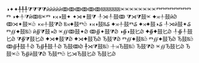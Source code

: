 ◑✦✦╀╀╀⧩⧩⧩⧩йййййↂↂↂↂↂↂⲂⲂⲂⲂⲂⲂⲂⱗⱗⱗⱗⱗⱗⱗⱗⰕⰕⰕⰕⰕⰕⰕⰕⰕ
◑✦╀⧩йↂⲂⱗⰕ
◑⋊◑⿎✦
✦⋊✦⿎⧩
╀⋊╀⿎ↂ
⧩⋊⧩⿎ⱗ
✦⋊╀⿎й⦴
ↂ⋊✦⿎ⱗ⦴
◑⋊╀⿎⧩⦴
Ⲃ⋊✦⿎Ⱅ⦴
◑⋊◑⿎Ⲃ₷
✦⋊╀⿎Ⱅ₷
✦⋊✦⿎◑₷
╀⋊й⿎✦₷
Ⱅ∯✦⿎Ⲃ⦴
й∯⧩⿎◑⦴
ⱗ∯ↂ⿎✦⦴
ↂ∯✦⿎⧩⦴
◑∯◑⿎⼔⦴
✦∯✦⿎⼔⦴
╀∯╀⿎⼔⦴
⧩∯⧩⿎⼔⦴
✦⋊✦⿎⧩⦴
✦⋊✦⿎Ђ⦴
Ђ⿎⧩⦴
Ⱅ∯✦⿎Ⲃ⦴
Ⱅ∯✦⿎Ђ⦴
Ђ⿎Ⲃ⦴
ↂ∯╀⿎╀⦴
Ђ∯╀⿎╀⦴
Ђ⿎ↂ⦴
╀⋊⧩⿎Ⲃ⦴
╀⋊Ђ⿎Ⲃ⦴
Ђ⿎⧩⦴
ⱗ∯Ђ⿎⼔⦴
Ђ⿎ⱗ⦴
Ђ∯й⿎⧩⦴
Ђ⿎Ⱅ⦴
⼔⋊Ђ⿎⼔⦴
Ђ⿎⼔⦴